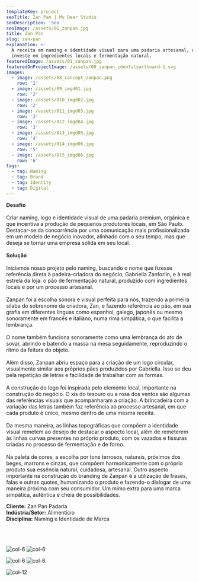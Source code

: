 ```yaml
---
templateKey: project
seoTitle: Zan Pan | My Dear Studio
seoDescription: 'Seo '
seoImage: /assets/01_zanpan.jpg
title: Zan Pan
slug: zan-pan
explanation: >-
  A receita em naming e identidade visual para uma padaria artesanal, que
  investe em ingredientes locais e fermentação natural.
featuredImage: /assets/01_zanpan.jpg
featuredOnProjectImage: /assets/00_zanpan_identityartboard-1.svg
images:
  - image: /assets/08_concept_zanpan.png
    row: '1'
  - image: /assets/09_imgd01.jpg
    row: '2'
  - image: /assets/010_imgd02.jpg
    row: '2'
  - image: /assets/011_imgd03.jpg
    row: '3'
  - image: /assets/012_imgd04.jpg
    row: '3'
  - image: /assets/013_imgd05.jpg
    row: '4'
  - image: /assets/014_imgd06.jpg
    row: '5'
  - image: /assets/015_imgd06.jpg
    row: '6'
tags:
  - tag: Naming
  - tag: Brand
  - tag: Identity
  - tag: Digital
---
```

**Desafio**
<br><br>
Criar naming, logo e identidade visual de uma padaria premium, orgânica e que incentiva a produção de pequenos produtores locais, em São Paulo.
Destacar-se da concorrência por uma comunicação mais profissionalizada em um modelo de negócio inovador, alinhado com o seu tempo, mas que deseja se tornar uma empresa sólida em seu local.
<br><br>
**Solução**
<br><br>
Iniciamos nosso projeto pelo naming, buscando o nome que fizesse referência direta à padeira-criadora do negócio, Gabriella Zanforlin, e à real estrela da loja: o pão de fermentação natural, produzido com ingredientes locais e por um processo artesanal.
<br><br>
Zanpan foi a escolha sonora e visual perfeita para nós, trazendo a primeira sílaba do sobrenome da criadora, Zan, e fazendo referência ao pão, em sua grafia em diferentes línguas como espanhol, galego, japonês ou mesmo sonoramente em francês e italiano, numa rima simpática, o que facilita a lembrança.
<br><br>
O nome também funciona sonoramente como uma lembrança do ato de sovar, abrindo e batendo a massa na mesa seguidamente, reproduzindo o ritmo da feitura do objeto.
<br><br>
Além disso, Zanpan abriu espaço para a criação de um logo circular, visualmente similar aos próprios pães produzidos por Gabriella. Isso se deu pela repetição de letras e facilidade de trabalhar com as formas.
<br><br>
A construção do logo foi inspirada pelo elemento local, importante na construção do negócio. O xis do tesouro ou a rosa dos ventos são algumas das referências visuais que acompanharam a criação. A brincadeira com a variação das letras também faz referência ao processo artesanal, em que cada produto é único, mesmo dentro de uma mesma receita.
<br><br>
Da mesma maneira, as linhas topográficas que compõem a identidade visual remetem ao desejo de destacar o aspecto local, além de remeterem às linhas curvas presentes no próprio produto, com os vazados e fissuras criadas no processo de fermentação e de forno.
<br><br>
Na paleta de cores, a escolha por tons terrosos, naturais, próximos dos beges, marrons e cinzas, que compõem harmonicamente com o próprio produto sua essência natural, cuidadosa, artesanal.
Outro aspecto importante na construção do branding de Zanpan é a utilização de frases, falas e outras quotes, humanizando o produto e fazendo-o dialogar de uma maneira próxima com seu consumidor. Um mimo extra para uma marca simpática, autêntica e cheia de possibilidades.

**Cliente:** 
Zan Pan Padaria
<br>
**Indústria/Setor:** 
Alimentício
<br>
**Disciplina:** 
Naming e Identidade de Marca
<br><br><br><br>

![col-6](/assets/type.jpg)
![col-6](/assets/type_complementar.jpg)

![col-6](/assets/xis.jpg)
![col-6](/assets/colors.jpg)

![col-12](/assets/logos.jpg)
